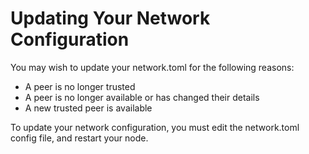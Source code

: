 # Updating Your Network Configuration

You may wish to update your network.toml for the following reasons:

* A peer is no longer trusted
* A peer is no longer available or has changed their details
* A new trusted peer is available

To update your network configuration, you must edit the network.toml config file, and restart your node.

